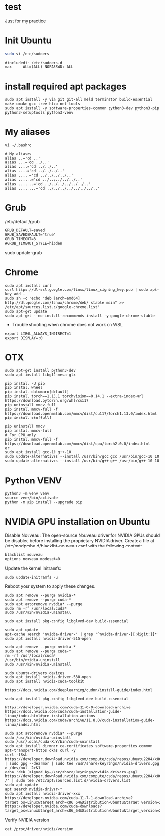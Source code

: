 # test
Just for my practice

# Init Ubuntu
``` bash
sudo vi /etc/sudoers
```
``` shell
#includedir /etc/sudoers.d
max     ALL=(ALL) NOPASSWD: ALL
```

# install required apt packages
```
sudo apt install -y vim git git-all meld terminator build-essential make cmake gcc tree htop net-tools
sudo apt install -y software-properties-common python3-dev python3-pip python3-setuptools python3-venv
```

# My aliases
```
vi ~/.bashrc
```
```
# My aliases
alias ..='cd ..'
alias ...='cd ../..'
alias ....='cd ../../..'
alias ....='cd ../../../..'
alias .....='cd ../../../../..'
alias ......='cd ../../../../../..'
alias .......='cd ../../../../../../..'
alias ........='cd ../../../../../../../..'
```

# Grub
/etc/default/grub
```
GRUB_DEFAULT=saved
GRUB_SAVEDEFAULT="true"
GRUB_TIMEOUT=3
#GRUB_TIMEOUT_STYLE=hidden
```
sudo update-grub


# Chrome
```
sudo apt install curl
curl https://dl-ssl.google.com/linux/linux_signing_key.pub | sudo apt-key add -
sudo sh -c 'echo "deb [arch=amd64] http://dl.google.com/linux/chrome/deb/ stable main" >> /etc/apt/sources.list.d/google-chrome.list'
sudo apt-get update
sudo apt-get --no-install-recommends install -y google-chrome-stable
```
* Trouble shooting when chrome does not work on WSL
```
export LIBGL_ALWAYS_INDIRECT=1
export DISPLAY=:0
```

# OTX
```
sudo apt-get install python3-dev
sudo apt install libgl1-mesa-glx

pip install -U pip
pip install wheel
pip install datumaro[default]
pip install torch==1.13.1 torchvision==0.14.1 --extra-index-url https://download.pytorch.org/whl/cu117
pip uninstall mmcv-full
pip install mmcv-full -f https://download.openmmlab.com/mmcv/dist/cu117/torch1.13.0/index.html
pip install otx[full]

pip uninstall mmcv
pip install mmcv-full
# For CPU only
pip install mmcv-full -f https://download.openmmlab.com/mmcv/dist/cpu/torch2.0.0/index.html
or
sudo apt install gcc-10 g++-10
sudo update-alternatives --install /usr/bin/gcc gcc /usr/bin/gcc-10 10
sudo update-alternatives --install /usr/bin/g++ g++ /usr/bin/g++-10 10
```


# Python VENV
```
python3 -m venv venv
source venv/bin/activate
python -m pip install --upgrade pip
```

# NVIDIA GPU installation on Ubuntu
Disable Nouveau: The open-source Nouveau driver for NVIDIA GPUs should be disabled before installing the proprietary NVIDIA driver. Create a file at /etc/modprobe.d/blacklist-nouveau.conf with the following content:
```
blacklist nouveau
options nouveau modeset=0
```
Update the kernel initramfs:
```
sudo update-initramfs -u
```
Reboot your system to apply these changes.

```
sudo apt remove --purge nvidia-*
sudo apt remove --purge cuda-*
sudo apt autoremove nvidia* --purge
sudo rm -rf /usr/local/cuda*
sudo /usr/bin/nvidia-uninstall

sudo apt install pkg-config libglvnd-dev build-essencial

sudo apt update
apt-cache search 'nvidia-driver-' | grep '^nvidia-driver-[[:digit:]]*'
sudo apt install nvidia-driver-515-open

```

```
sudo apt remove --purge nvidia-*
sudo apt remove --purge cuda-*
rm -rf /usr/local/cuda*
/usr/bin/nvidia-uninstall
sudo /usr/bin/nvidia-uninstall
   
sudo ubuntu-drivers devices
sudo apt install nvidia-driver-530-open
sudo apt install nvidia-cuda-toolkit

https://docs.nvidia.com/deeplearning/cudnn/install-guide/index.html
```
```
sudo apt install pkg-config libglvnd-dev build-essencial

https://developer.nvidia.com/cuda-11-8-0-download-archive
https://docs.nvidia.com/cuda/cuda-installation-guide-linux/index.html#pre-installation-actions
https://docs.nvidia.com/cuda/archive/11.8.0/cuda-installation-guide-linux/index.html

sudo apt autoremove nvidia* --purge
sudo /usr/bin/nvidia-uninstall
sudo /usr/local/cuda-X.Y/bin/cuda-uninstall
sudo apt install dirmngr ca-certificates software-properties-common apt-transport-https dkms curl -y
curl -fSsL https://developer.download.nvidia.com/compute/cuda/repos/ubuntu2204/x86_64/3bf863cc.pub | sudo gpg --dearmor | sudo tee /usr/share/keyrings/nvidia-drivers.gpg > /dev/null 2>&1
echo 'deb [signed-by=/usr/share/keyrings/nvidia-drivers.gpg] https://developer.download.nvidia.com/compute/cuda/repos/ubuntu2204/x86_64/ /' | sudo tee /etc/apt/sources.list.d/nvidia-drivers.list
sudo apt update
apt search nvidia-driver-*
sudo apt install nvidia-driver-xxx
https://developer.nvidia.com/cuda-11-7-1-download-archive?target_os=Linux&target_arch=x86_64&Distribution=Ubuntu&target_version=22.04&target_type=deb_local
https://developer.nvidia.com/cuda-downloads?target_os=Linux&target_arch=x86_64&Distribution=Ubuntu&target_version=22.04&target_type=deb_local
```

Verify NVIDIA version
```
cat /proc/driver/nvidia/version
```
